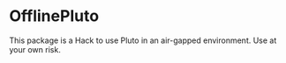 # OfflinePluto


This package is a Hack to use Pluto in an air-gapped environment.  Use at your own risk.